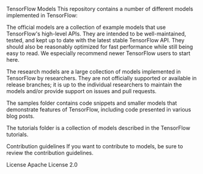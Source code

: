 TensorFlow Models
This repository contains a number of different models implemented in TensorFlow:

The official models are a collection of example models that use TensorFlow's high-level APIs. They are intended to be well-maintained, tested, and kept up to date with the latest stable TensorFlow API. They should also be reasonably optimized for fast performance while still being easy to read. We especially recommend newer TensorFlow users to start here.

The research models are a large collection of models implemented in TensorFlow by researchers. They are not officially supported or available in release branches; it is up to the individual researchers to maintain the models and/or provide support on issues and pull requests.

The samples folder contains code snippets and smaller models that demonstrate features of TensorFlow, including code presented in various blog posts.

The tutorials folder is a collection of models described in the TensorFlow tutorials.

Contribution guidelines
If you want to contribute to models, be sure to review the contribution guidelines.

License
Apache License 2.0

